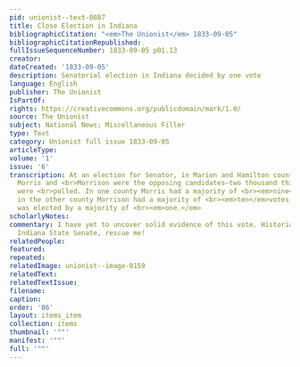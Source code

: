 ```yaml
---
pid: unionist--text-0087
title: Close Election in Indiana
bibliographicCitation: "<em>The Unionist</em> 1833-09-05"
bibliographicCitationRepublished: 
fullIssueSequenceNumber: 1833-09-05 p01.13
creator: 
dateCreated: '1833-09-05'
description: Senatorial election in Indiana decided by one vote
language: English
publisher: The Unionist
IsPartOf: 
rights: https://creativecommons.org/publicdomain/mark/1.0/
source: The Unionist
subject: National News; Miscellaneous Filler
type: Text
category: Unionist full issue 1833-09-05
articleType: 
volume: '1'
issue: '6'
transcription: At an election for Senator, in Marion and Hamilton counties, Indiana,
  Morris and <br>Morrison were the opposing candidates—two thousand thirty-five votes
  were <br>polled. In one county Morris had a majority of <br><em>nine</em>votes,
  in the other county Morrison had a majority of <br><em>ten</em>votes, and of course
  was elected by a majority of <br><em>one.</em>
scholarlyNotes: 
commentary: I have yet to uncover solid evidence of this vote. Historians of the nineteenth-century
  Indiana State Senate, rescue me!
relatedPeople: 
featured: 
repeated: 
relatedImage: unionist--image-0159
relatedText: 
relatedTextIssue: 
filename: 
caption: 
order: '86'
layout: items_item
collection: items
thumbnail: '""'
manifest: '""'
full: '""'
---
```

